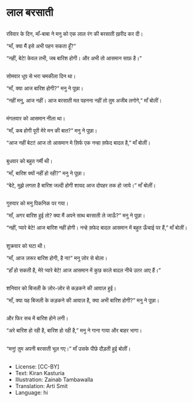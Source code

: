 # लाल बरसाती

##
रविवार के दिन, माँ-बाबा ने मनु को एक लाल रंग की बरसाती ख़रीद कर दी। 

“माँ, क्या मैं इसे अभी पहन सकता हूँ?” 

“नहीं, बेटे! केवल तभी, जब बारिश होगी। और अभी तो आसमान साफ़ है।” 

##
सोमवार धूप से भरा चमकीला दिन था। 

“माँ, क्या आज बारिश होगी?” मनु ने पूछा। 

“नहीं मनु, आज नहीं। आज बरसाती मत पहनना नहीं तो तुम अजीब लगोगे,” माँ बोलीं। 

##
मंगलवार को आसमान नीला था। 

“माँ, कब होगी पूरी मेरे मन की बात?” मनु ने पूछा। 

“आज नहीं बेटा! आज तो आसमान मे स़िर्फ एक नन्हा स़फेद बादल है,” माँ बोलीं। 

##
बुधवार को बहुत गर्मी थी। 

“माँ, बारिश क्यों नहीं हो रही?” मनु ने पूछा। 

“बेटे, मुझे लगता है बारिश जल्दी होगी शायद आज दोपहर तक हो जाये।” माँ बोलीं। 

##
गुरुवार को मनु पिकनिक पर गया। 

“माँ, अगर बारिश हुई तो? क्या मैं अपने साथ बरसाती ले जाऊँ?” मनु ने पूछा। 

“नहीं, प्यारे बेटे! आज बारिश नहीं होगी। नन्हे स़फेद बादल आसमान में बहुत ऊँचाई पर हैं,” माँ बोलीं। 

##
शुक्रवार को घटा थी। 

“माँ, आज ज़रूर बारिश होगी, है ना!” मनु ज़ोर से बोला। 

“हाँ हो सकती है, मेरे प्यारे बेटे! आज आसमान में कुछ काले बादल नीचे उतर आए हैं।” 

##
शनिवार को बिजली के ज़ोर-ज़ोर से कड़कने की आवाज़ हुई। 

“माँ, क्या यह बिजली के कड़कने की आवाज़ है, क्या अभी बारिश होगी?” मनु ने पूछा। 

##
और फिर सच में बारिश होने लगी। 

“अरे बारिश हो रही है, बारिश हो रही है,” मनु ने गाना गाया और बाहर भागा। 

##
“मनु! तुम अपनी बरसाती भूल गए।” माँ उसके पीछे दौड़ती हुई बोलीं। 

##
* License: [CC-BY]
* Text: Kiran Kasturia
* Illustration: Zainab Tambawalla
* Translation: Arti Smit
* Language: hi
